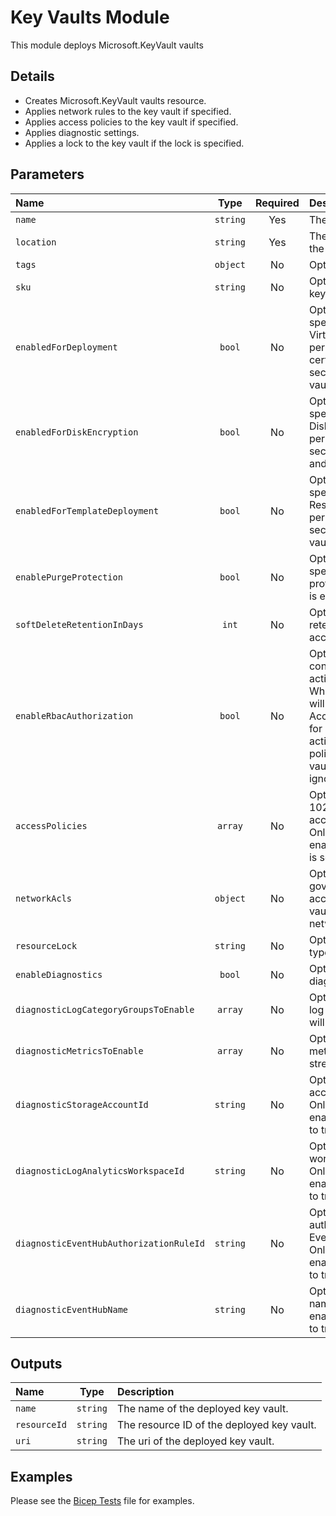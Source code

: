 # Key Vaults Module

This module deploys Microsoft.KeyVault vaults

## Details

- Creates Microsoft.KeyVault vaults resource.
- Applies network rules to the key vault if specified.
- Applies access policies to the key vault if specified.
- Applies diagnostic settings.
- Applies a lock to the key vault if the lock is specified.

## Parameters

| Name                                    | Type     | Required | Description                                                                                                                                                                                                                                    |
| :-------------------------------------- | :------: | :------: | :--------------------------------------------------------------------------------------------------------------------------------------------------------------------------------------------------------------------------------------------- |
| `name`                                  | `string` | Yes      | The resource name.                                                                                                                                                                                                                             |
| `location`                              | `string` | Yes      | The geo-location where the resource lives.                                                                                                                                                                                                     |
| `tags`                                  | `object` | No       | Optional. Resource tags.                                                                                                                                                                                                                       |
| `sku`                                   | `string` | No       | Optional. The sku of the key vault.                                                                                                                                                                                                            |
| `enabledForDeployment`                  | `bool`   | No       | Optional. Property to specify whether Azure Virtual Machines are permitted to retrieve certificates stored as secrets from the key vault.                                                                                                      |
| `enabledForDiskEncryption`              | `bool`   | No       | Optional. Property to specify whether Azure Disk Encryption is permitted to retrieve secrets from the vault and unwrap keys.                                                                                                                   |
| `enabledForTemplateDeployment`          | `bool`   | No       | Optional. Property to specify whether Azure Resource Manager is permitted to retrieve secrets from the key vault.                                                                                                                              |
| `enablePurgeProtection`                 | `bool`   | No       | Optional. Property specifying whether protection against purge is enabled for this vault.                                                                                                                                                      |
| `softDeleteRetentionInDays`             | `int`    | No       | Optional. SoftDelete data retention days. It accepts >=7 and <=90.                                                                                                                                                                             |
| `enableRbacAuthorization`               | `bool`   | No       | Optional. Property that controls how data actions are authorized. When true, the key vault will use Role Based Access Control (RBAC) for authorization of data actions, and the access policies specified in vault properties will be ignored. |
| `accessPolicies`                        | `array`  | No       | Optional. An array of 0 to 1024 identities that have access to the key vault. Only required when enableRbacAuthorization is set to "false".                                                                                                    |
| `networkAcls`                           | `object` | No       | Optional. Rules governing the accessibility of the key vault from specific network locations.                                                                                                                                                  |
| `resourceLock`                          | `string` | No       | Optional. Specify the type of resource lock.                                                                                                                                                                                                   |
| `enableDiagnostics`                     | `bool`   | No       | Optional. Enable diagnostic logging.                                                                                                                                                                                                           |
| `diagnosticLogCategoryGroupsToEnable`   | `array`  | No       | Optional. The name of log category groups that will be streamed.                                                                                                                                                                               |
| `diagnosticMetricsToEnable`             | `array`  | No       | Optional. The name of metrics that will be streamed.                                                                                                                                                                                           |
| `diagnosticStorageAccountId`            | `string` | No       | Optional. Storage account resource id. Only required if enableDiagnostics is set to true.                                                                                                                                                      |
| `diagnosticLogAnalyticsWorkspaceId`     | `string` | No       | Optional. Log analytics workspace resource id. Only required if enableDiagnostics is set to true.                                                                                                                                              |
| `diagnosticEventHubAuthorizationRuleId` | `string` | No       | Optional. Event hub authorization rule for the Event Hubs namespace. Only required if enableDiagnostics is set to true.                                                                                                                        |
| `diagnosticEventHubName`                | `string` | No       | Optional. Event hub name. Only required if enableDiagnostics is set to true.                                                                                                                                                                   |

## Outputs

| Name         | Type     | Description                                |
| :----------- | :------: | :----------------------------------------- |
| `name`       | `string` | The name of the deployed key vault.        |
| `resourceId` | `string` | The resource ID of the deployed key vault. |
| `uri`        | `string` | The uri of the deployed key vault.         |

## Examples

Please see the [Bicep Tests](test/main.test.bicep) file for examples.